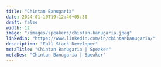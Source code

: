 ```yaml
---
title: "Chintan Banugaria"
date: 2024-01-10T19:12:40+05:30
draft: false
width: 12
image: "/images/speakers/chintan-banugaria.jpeg"
linkedin: "https://www.linkedin.com/in/chintanbanugaria/"
description: "Full Stack Developer"
metaTitle: "Chintan Banugaria | Speaker"
metaDes: "Chintan Banugaria | Speaker"
---
```

